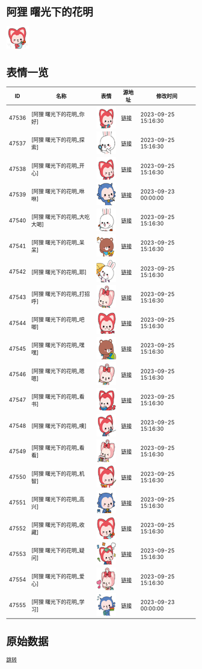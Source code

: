 # 阿狸 曙光下的花明

<img src="./cover.png" height="60" alt="cover" />

# 表情一览

|ID|名称|表情|源地址|修改时间|
|----|----|----|----|----|
|47536|[阿狸 曙光下的花明_你好]|<img src="./pic/047536_%5B阿狸 曙光下的花明_你好%5D.png" height="60" alt="你好"/>|[链接](https://i0.hdslb.com/bfs/garb/5923670fed018b23d2da5798bae508ae70511ad6.png)|2023-09-25 15:16:30|
|47537|[阿狸 曙光下的花明_探索]|<img src="./pic/047537_%5B阿狸 曙光下的花明_探索%5D.png" height="60" alt="探索"/>|[链接](https://i0.hdslb.com/bfs/garb/322c86c23566bfa9f05fceb93e7637110c6477a2.png)|2023-09-25 15:16:30|
|47538|[阿狸 曙光下的花明_开心]|<img src="./pic/047538_%5B阿狸 曙光下的花明_开心%5D.png" height="60" alt="开心"/>|[链接](https://i0.hdslb.com/bfs/garb/bc535b43f62a98365116cbacdbe1fbc053d987bd.png)|2023-09-25 15:16:30|
|47539|[阿狸 曙光下的花明_咻咻]|<img src="./pic/047539_%5B阿狸 曙光下的花明_咻咻%5D.png" height="60" alt="咻咻"/>|[链接](https://i0.hdslb.com/bfs/garb/aaca6c6bbba914803d6c01dfe32deda45d9fcdce.png)|2023-09-23 00:00:00|
|47540|[阿狸 曙光下的花明_大吃大喝]|<img src="./pic/047540_%5B阿狸 曙光下的花明_大吃大喝%5D.png" height="60" alt="大吃大喝"/>|[链接](https://i0.hdslb.com/bfs/garb/ac33491c5fc67b8e1db074ce48dbe3fa6395126b.png)|2023-09-25 15:16:30|
|47541|[阿狸 曙光下的花明_呆呆]|<img src="./pic/047541_%5B阿狸 曙光下的花明_呆呆%5D.png" height="60" alt="呆呆"/>|[链接](https://i0.hdslb.com/bfs/garb/9388005d490ee7df5d534747f6773bb7202a7d0d.png)|2023-09-25 15:16:30|
|47542|[阿狸 曙光下的花明_耶]|<img src="./pic/047542_%5B阿狸 曙光下的花明_耶%5D.png" height="60" alt="耶"/>|[链接](https://i0.hdslb.com/bfs/garb/0a30035460c6a0ffc2e1c1d0e56ddf962e1a4c3e.png)|2023-09-25 15:16:30|
|47543|[阿狸 曙光下的花明_打招呼]|<img src="./pic/047543_%5B阿狸 曙光下的花明_打招呼%5D.png" height="60" alt="打招呼"/>|[链接](https://i0.hdslb.com/bfs/garb/f44d66e1c9a560c0d70860881c5ed11a1ff48018.png)|2023-09-25 15:16:30|
|47544|[阿狸 曙光下的花明_吧唧]|<img src="./pic/047544_%5B阿狸 曙光下的花明_吧唧%5D.png" height="60" alt="吧唧"/>|[链接](https://i0.hdslb.com/bfs/garb/fafc87a6af948559a68a91c9415b0c401415f324.png)|2023-09-25 15:16:30|
|47545|[阿狸 曙光下的花明_嘿嘿]|<img src="./pic/047545_%5B阿狸 曙光下的花明_嘿嘿%5D.png" height="60" alt="嘿嘿"/>|[链接](https://i0.hdslb.com/bfs/garb/83a36536f6658a45ad05c077f7b20353ade34b72.png)|2023-09-25 15:16:30|
|47546|[阿狸 曙光下的花明_嗯嗯]|<img src="./pic/047546_%5B阿狸 曙光下的花明_嗯嗯%5D.png" height="60" alt="嗯嗯"/>|[链接](https://i0.hdslb.com/bfs/garb/c17cc65db12ce0b3a2e87589cca8c1b3d1382a6c.png)|2023-09-25 15:16:30|
|47547|[阿狸 曙光下的花明_看书]|<img src="./pic/047547_%5B阿狸 曙光下的花明_看书%5D.png" height="60" alt="看书"/>|[链接](https://i0.hdslb.com/bfs/garb/1f4e7c9240aee50e610781b4b8454a35ae74ed52.png)|2023-09-25 15:16:30|
|47548|[阿狸 曙光下的花明_噢]|<img src="./pic/047548_%5B阿狸 曙光下的花明_噢%5D.png" height="60" alt="噢"/>|[链接](https://i0.hdslb.com/bfs/garb/405324d5d6c915f5826554157c48532c550af7d9.png)|2023-09-25 15:16:30|
|47549|[阿狸 曙光下的花明_看看]|<img src="./pic/047549_%5B阿狸 曙光下的花明_看看%5D.png" height="60" alt="看看"/>|[链接](https://i0.hdslb.com/bfs/garb/1b82d5a81848a6e969460a322aed508830b28b2e.png)|2023-09-25 15:16:30|
|47550|[阿狸 曙光下的花明_机智]|<img src="./pic/047550_%5B阿狸 曙光下的花明_机智%5D.png" height="60" alt="机智"/>|[链接](https://i0.hdslb.com/bfs/garb/add37259f3a35793ecea11dff35944461b8fb202.png)|2023-09-25 15:16:30|
|47551|[阿狸 曙光下的花明_高兴]|<img src="./pic/047551_%5B阿狸 曙光下的花明_高兴%5D.png" height="60" alt="高兴"/>|[链接](https://i0.hdslb.com/bfs/garb/4f763e7b19dfbbe429be2da3243777ebbefb4cb6.png)|2023-09-25 15:16:30|
|47552|[阿狸 曙光下的花明_收藏]|<img src="./pic/047552_%5B阿狸 曙光下的花明_收藏%5D.png" height="60" alt="收藏"/>|[链接](https://i0.hdslb.com/bfs/garb/022a3966266b238cc6b3b410f595a385e22349c8.png)|2023-09-25 15:16:30|
|47553|[阿狸 曙光下的花明_疑问]|<img src="./pic/047553_%5B阿狸 曙光下的花明_疑问%5D.png" height="60" alt="疑问"/>|[链接](https://i0.hdslb.com/bfs/garb/e2fab94de31a6a2c81aacd9d387a0c6458c28d8b.png)|2023-09-25 15:16:30|
|47554|[阿狸 曙光下的花明_爱心]|<img src="./pic/047554_%5B阿狸 曙光下的花明_爱心%5D.png" height="60" alt="爱心"/>|[链接](https://i0.hdslb.com/bfs/garb/605dc35996f5f32e99bfd17b685068abd2f6a25b.png)|2023-09-25 15:16:30|
|47555|[阿狸 曙光下的花明_学习]|<img src="./pic/047555_%5B阿狸 曙光下的花明_学习%5D.png" height="60" alt="学习"/>|[链接](https://i0.hdslb.com/bfs/garb/54e915185c18d995f1269520b9bedd062d071a94.png)|2023-09-23 00:00:00|

# 原始数据

[跳转](./raw.json)


